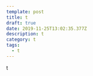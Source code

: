```yaml
---
template: post
title: t
draft: true
date: 2019-11-25T13:02:35.377Z
description: t
category: t
tags:
  - t
---
```

t

